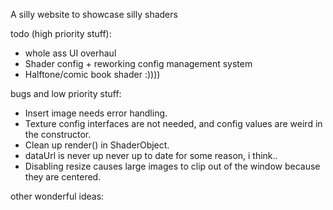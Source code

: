 A silly website to showcase silly shaders

todo (high priority stuff):
- whole ass UI overhaul
- Shader config + reworking config management system
- Halftone/comic book shader :))))

bugs and low priority stuff:
- Insert image needs error handling.
- Texture config interfaces are not needed, and config values are weird in the constructor.
- Clean up render() in ShaderObject.
- dataUrl is never up never up to date for some reason, i think..
- Disabling resize causes large images to clip out of the window because they are centered.

other wonderful ideas:
